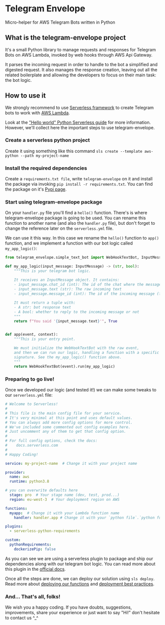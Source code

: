 # Telegram Envelope

Micro-helper for AWS Telegram Bots written in Python

## What is the telegram-envelope project
It's a small Python library to manage requests and responses for Telegram Bots on AWS Lambda, invoked by web hooks through AWS Api Gateway.
 
It parses the incoming request in order to handle to the bot a simplified and digested request. It also manages the response creation, leaving out all the related boilerplate and allowing the developers to focus on their main task: the bot logic.

## How to use it

We strongly recommend to use [Serverless framework](https://www.serverless.com/) to create Telegram bots to work with [AWS Lambda](https://aws.amazon.com/lambda/).

Look at the ["Hello world" Python Serverless guide](https://www.serverless.com/framework/docs/providers/aws/examples/hello-world/python/) for more information. However, we'll collect here the important steps to use telegram-envelope.


### Create a serverless python project

Create it using something like this command `sls create --template aws-python --path my-project-name`

### Install the required dependencies

Create a `requirements.txt file`, write `telegram-envelope` on it and install the package via invoking `pip install -r requirements.txt`. You can find the package on it's [Pypi page](https://pypi.org/project/telegram-envelope/).

### Start using telegram-envelope package

On your `handler.py` file you'll find a `hello()` function. There's is where telegram-envelope package is going to be used. You can rename this function to another name (and also the `handler.py` file), but don't forget to change the reference later on the `serverless.yml` file.

We can use it this way. In this case we rename the `hello()` function to `app()` function, and we implement a function with our bot logic called `my_app_logic()`:

```python
from telegram_envelope.simple_text_bot import WebHookTextBot, InputMessage

def my_app_logic(input_message: InputMessage) -> (str, bool):
    """This is your telegram bot logic.

    It receives an InputMessage object. It contains:
    - input_message.chat_id (int): The id of the chat where the message comes from
    - input_message.text (str): The raw incoming text
    - input_message.message_id (int): The id of the incoming message (for us to decide to reply to it or not)
     
    It must return a tuple with:
    - A str: bot response text
    - A bool: whether to reply to the incoming message or not
    """
    return f"You said '{input_message.text}'", True


def app(event, context):
    """This is your entry point.
    
    We must initialize the WebHookTextBot with the raw event, 
    and then we can run our logic, handling a function with a specific 
    signature. See the my_app_logic() function above.
    """
    return WebHookTextBot(event).run(my_app_logic)
```

### Preparing to go live!

Once we developed our logic (and tested it!) we can make some tweaks to our `serverless.yml` file:

```yaml
# Welcome to Serverless!
#
# This file is the main config file for your service.
# It's very minimal at this point and uses default values.
# You can always add more config options for more control.
# We've included some commented out config examples here.
# Just uncomment any of them to get that config option.
#
# For full config options, check the docs:
#    docs.serverless.com
#
# Happy Coding!

service: my-project-name  # Change it with your project name

provider:
  name: aws
  runtime: python3.8

# you can overwrite defaults here
  stage: pro  # Your stage name (dev, test, prod...)
  region: eu-west-3  # Your deployment region on AWS

functions:
  myapp:  # Change it with your Lambda function name
    handler: handler.app # Change it with your `python file`.`python function`

plugins:
  - serverless-python-requirements

custom:
  pythonRequirements:
    dockerizePip: false
```

As you can see we are using a serverless plugin to package and ship our dependencies along with our telegram bot logic. You can read more about this plugin in the [official docs](https://www.serverless.com/blog/serverless-python-packaging).

Once all the steps are done, we can deploy our solution using `sls deploy`. Read more about [deploying our functions](https://www.serverless.com/framework/docs/providers/aws/guide/deploying/) and [deployment best practices](https://www.serverless.com/blog/serverless-deployment-best-practices/).

### And... That's all, folks!

We wish you a happy coding. If you have doubts, suggestions, improvements, share your experience or just want to say "Hi!" don't hesitate to contact us ^_^
